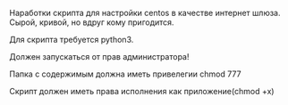 Наработки скрипта для настройки centos в качестве интернет шлюза. Сырой, кривой, но вдруг кому пригодится.

Для скрипта требуется python3.

Должен запускаться от прав администратора!

Папка с содержимым должна иметь привелегии chmod 777

Скрипт должен иметь права исполнения как приложение(chmod +x)
